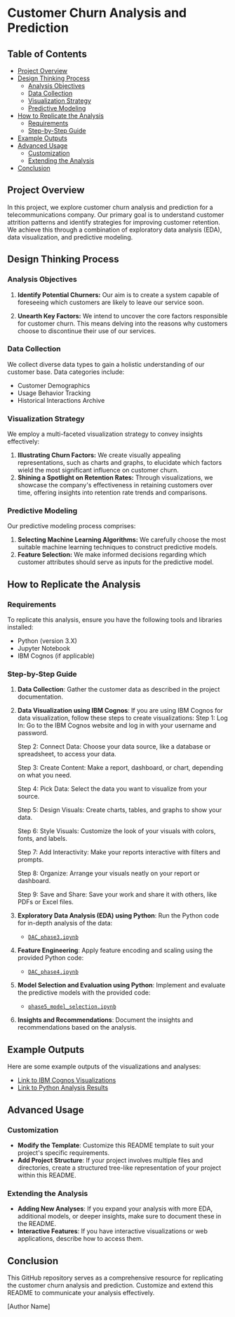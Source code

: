 # Customer Churn Analysis and Prediction

## Table of Contents
- [Project Overview](#project-overview)
- [Design Thinking Process](#design-thinking-process)
  - [Analysis Objectives](#analysis-objectives)
  - [Data Collection](#data-collection)
  - [Visualization Strategy](#visualization-strategy)
  - [Predictive Modeling](#predictive-modeling)
- [How to Replicate the Analysis](#how-to-replicate-the-analysis)
  - [Requirements](#requirements)
  - [Step-by-Step Guide](#step-by-step-guide)
- [Example Outputs](#example-outputs)
- [Advanced Usage](#advanced-usage)
  - [Customization](#customization)
  - [Extending the Analysis](#extending-the-analysis)
- [Conclusion](#conclusion)

## Project Overview

In this project, we explore customer churn analysis and prediction for a telecommunications company. Our primary goal is to understand customer attrition patterns and identify strategies for improving customer retention. We achieve this through a combination of exploratory data analysis (EDA), data visualization, and predictive modeling.

## Design Thinking Process

### Analysis Objectives

1. **Identify Potential Churners:** Our aim is to create a system capable of foreseeing which customers are likely to leave our service soon.

2. **Unearth Key Factors:** We intend to uncover the core factors responsible for customer churn. This means delving into the reasons why customers choose to discontinue their use of our services.

### Data Collection

We collect diverse data types to gain a holistic understanding of our customer base. Data categories include:
- Customer Demographics
- Usage Behavior Tracking
- Historical Interactions Archive

### Visualization Strategy

We employ a multi-faceted visualization strategy to convey insights effectively:
1. **Illustrating Churn Factors:** We create visually appealing representations, such as charts and graphs, to elucidate which factors wield the most significant influence on customer churn.
2. **Shining a Spotlight on Retention Rates:** Through visualizations, we showcase the company's effectiveness in retaining customers over time, offering insights into retention rate trends and comparisons.

### Predictive Modeling

Our predictive modeling process comprises:
1. **Selecting Machine Learning Algorithms:** We carefully choose the most suitable machine learning techniques to construct predictive models.
2. **Feature Selection:** We make informed decisions regarding which customer attributes should serve as inputs for the predictive model.

## How to Replicate the Analysis

### Requirements

To replicate this analysis, ensure you have the following tools and libraries installed:
- Python (version 3.X)
- Jupyter Notebook
- IBM Cognos (if applicable)

### Step-by-Step Guide

1. **Data Collection**: Gather the customer data as described in the project documentation.

2. **Data Visualization using IBM Cognos**: If you are using IBM Cognos for data visualization, follow these steps to create visualizations:
   Step 1: Log In: Go to the IBM Cognos website and log in with your username and password.

   Step 2: Connect Data: Choose your data source, like a database or spreadsheet, to access your data.

   Step 3: Create Content: Make a report, dashboard, or chart, depending on what you need.

   Step 4: Pick Data: Select the data you want to visualize from your source.

   Step 5: Design Visuals: Create charts, tables, and graphs to show your data.

   Step 6: Style Visuals: Customize the look of your visuals with colors, fonts, and labels.

   Step 7: Add Interactivity: Make your reports interactive with filters and prompts.

   Step 8: Organize: Arrange your visuals neatly on your report or dashboard.

   Step 9: Save and Share: Save your work and share it with others, like PDFs or Excel files.

3. **Exploratory Data Analysis (EDA) using Python**: Run the Python code for in-depth analysis of the data:
   - [`DAC_phase3.ipynb`]([/analysis/phase3_eda.ipynb](https://github.com/rishikaandh/Customer_Churn_Prediction/blob/main/DAC_phase3.ipynb))

4. **Feature Engineering**: Apply feature encoding and scaling using the provided Python code:
   - [`DAC_phase4.ipynb`]([/analysis/phase4_feature_engineering.ipyn](https://github.com/rishikaandh/Customer_Churn_Prediction/blob/main/DAC_phase4.ipynb)b)

5. **Model Selection and Evaluation using Python**: Implement and evaluate the predictive models with the provided code:
   - [`phase5_model_selection.ipynb`](/analysis/phase5_model_selection.ipynb)

6. **Insights and Recommendations**: Document the insights and recommendations based on the analysis.

## Example Outputs

Here are some example outputs of the visualizations and analyses:

- [Link to IBM Cognos Visualizations](cognos_visualizations.pdf)
- [Link to Python Analysis Results](python_analysis_results.pdf)

## Advanced Usage

### Customization

- **Modify the Template**: Customize this README template to suit your project's specific requirements.
- **Add Project Structure**: If your project involves multiple files and directories, create a structured tree-like representation of your project within this README.

### Extending the Analysis

- **Adding New Analyses**: If you expand your analysis with more EDA, additional models, or deeper insights, make sure to document these in the README.
- **Interactive Features**: If you have interactive visualizations or web applications, describe how to access them.

## Conclusion

This GitHub repository serves as a comprehensive resource for replicating the customer churn analysis and prediction. Customize and extend this README to communicate your analysis effectively.

[Author Name]

